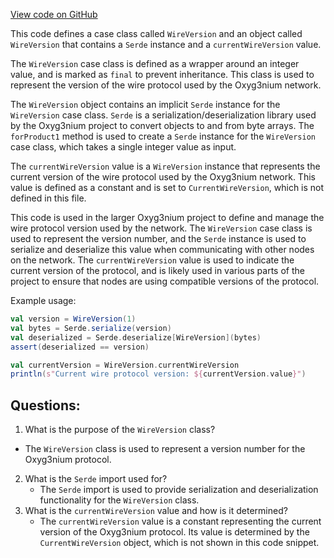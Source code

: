 [View code on GitHub](https://github.com/alephium/alephium/protocol/src/main/scala/org/alephium/protocol/WireVersion.scala)

This code defines a case class called `WireVersion` and an object called `WireVersion` that contains a `Serde` instance and a `currentWireVersion` value. 

The `WireVersion` case class is defined as a wrapper around an integer value, and is marked as `final` to prevent inheritance. This class is used to represent the version of the wire protocol used by the Oxyg3nium network. 

The `WireVersion` object contains an implicit `Serde` instance for the `WireVersion` case class. `Serde` is a serialization/deserialization library used by the Oxyg3nium project to convert objects to and from byte arrays. The `forProduct1` method is used to create a `Serde` instance for the `WireVersion` case class, which takes a single integer value as input. 

The `currentWireVersion` value is a `WireVersion` instance that represents the current version of the wire protocol used by the Oxyg3nium network. This value is defined as a constant and is set to `CurrentWireVersion`, which is not defined in this file. 

This code is used in the larger Oxyg3nium project to define and manage the wire protocol version used by the network. The `WireVersion` case class is used to represent the version number, and the `Serde` instance is used to serialize and deserialize this value when communicating with other nodes on the network. The `currentWireVersion` value is used to indicate the current version of the protocol, and is likely used in various parts of the project to ensure that nodes are using compatible versions of the protocol. 

Example usage:
```scala
val version = WireVersion(1)
val bytes = Serde.serialize(version)
val deserialized = Serde.deserialize[WireVersion](bytes)
assert(deserialized == version)

val currentVersion = WireVersion.currentWireVersion
println(s"Current wire protocol version: ${currentVersion.value}")
```
## Questions: 
 1. What is the purpose of the `WireVersion` class?
   - The `WireVersion` class is used to represent a version number for the Oxyg3nium protocol.
2. What is the `Serde` import used for?
   - The `Serde` import is used to provide serialization and deserialization functionality for the `WireVersion` class.
3. What is the `currentWireVersion` value and how is it determined?
   - The `currentWireVersion` value is a constant representing the current version of the Oxyg3nium protocol. Its value is determined by the `CurrentWireVersion` object, which is not shown in this code snippet.